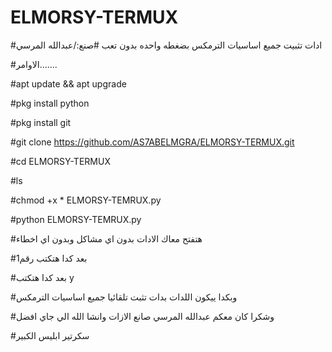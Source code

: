 # ELMORSY-TERMUX

#ادات تثبيت جميع اساسيات الترمكس بضغطه واحده بدون تعب
#صنع:/عبدالله المرسي

#الاوامر.......

#apt update && apt upgrade

#pkg install python

#pkg install git

#git clone https://github.com/AS7ABELMGRA/ELMORSY-TERMUX.git

#cd ELMORSY-TERMUX

#ls

#chmod +x * ELMORSY-TEMRUX.py

#python ELMORSY-TEMRUX.py

#هتفتح معاك الادات بدون اي مشاكل وبدون اي اخطاء

#بعد كدا هتكتب رقم1

#بعد كدا هتكتب y

#وبكدا ييكون اللدات بدات تثبت تلقائيا جميع اساسيات الترمكس

#وشكرا كان معكم عبدالله المرسي صانع الازات وانشا الله الي جاي افضل

#سكرتير ابليس الكبير
